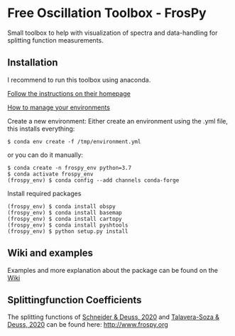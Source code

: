 # Free Oscillation Toolbox - FrosPy
Small toolbox to help with visualization of spectra and data-handling for splitting function measurements.

## Installation
I recommend to run this toolbox using anaconda.

[Follow the instructions on their homepage](https://www.anaconda.com/download/)

[How to manage your environments](https://conda.io/docs/user-guide/tasks/manage-environments.html)

Create a new environment:
Either create an environment using the .yml file, this installs everything:
```
$ conda env create -f /tmp/environment.yml
```
or you can do it manually:
```
$ conda create -n frospy_env python=3.7
$ conda activate frospy_env
(frospy_env) $ conda config --add channels conda-forge
```

Install required packages
```
(frospy_env) $ conda install obspy
(frospy_env) $ conda install basemap
(frospy_env) $ conda install cartopy
(frospy_env) $ conda install pyshtools
(frospy_env) $ python setup.py install
```

## Wiki and examples
Examples and more explanation about the package can be found on the [Wiki](https://github.com/s-schneider/frospy/wiki/Home:-Free-Oscillation-Toolbox---FrosPy)

## Splittingfunction Coefficients

The splitting functions of [Schneider & Deuss, 2020](https://doi.org/10.1093/gji/ggaa567) and [Talavera-Soza & Deuss, 2020](https://doi.org/10.1093/gji/ggaa499) can be found here:
http://www.frospy.org
